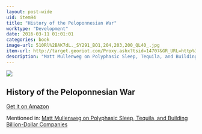```yaml
---
layout: post-wide
uid: item94
title: "History of the Peloponnesian War"
worktype: "Development"
date: 2016-03-11 01:01:01
categories: book
image-url: 510Rl%2BAK7dL._SY291_BO1,204,203,200_QL40_.jpg
item-url: http://target.georiot.com/Proxy.ashx?tsid=14707&GR_URL=http%3A%2F%2Fwww.amazon.com%2FHistory-Peloponnesian-War-Thucydides%2Fdp%2F0140440399%2F
description: "Matt Mullenweg on Polyphasic Sleep, Tequila, and Building Billion-Dollar Companies"
---
```

<a href="http://target.georiot.com/Proxy.ashx?tsid=14707&GR_URL=http%3A%2F%2Fwww.amazon.com%2FHistory-Peloponnesian-War-Thucydides%2Fdp%2F0140440399%2F" target="blank"><img src="../../../../img/thumbs/510Rl%2BAK7dL._SY291_BO1,204,203,200_QL40_.jpg" class="prod-img"></a>
<h2>History of the Peloponnesian War</h2>
<p><a href="http://target.georiot.com/Proxy.ashx?tsid=14707&GR_URL=http%3A%2F%2Fwww.amazon.com%2FHistory-Peloponnesian-War-Thucydides%2Fdp%2F0140440399%2F" target="blank">Get it on Amazon</a><p>
<p>Mentioned in: <a href="http://fourhourworkweek.com/2015/02/09/matt-mullenweg/comment-page-3/" target="blank">Matt Mullenweg on Polyphasic Sleep, Tequila, and Building Billion-Dollar Companies</a></p>
